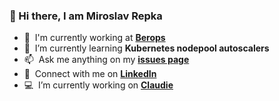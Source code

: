 ### :wave: Hi there, I am Miroslav Repka

- :office: &nbsp;I'm currently working at **[Berops]**
- :seedling: &nbsp;I’m currently learning **Kubernetes nodepool autoscalers**
- :mailbox: &nbsp;Ask me anything on my **[issues page]**
- :speech_balloon: &nbsp;Connect with me on **[LinkedIn]**
- :computer: &nbsp;I’m currently working on **[Claudie]**

<!-- links -->
[berops]: https://github.com/Berops "Berops"
[issues page]: https://github.com/MiroslavRepka/MiroslavRepka/issues "MiroslavRepka/issues"
[linkedin]: https://www.linkedin.com/in/miroslavrepka "Miroslav Repka LinkedIn"
[claudie]: https://github.com/Berops/claudie "Claudie"
